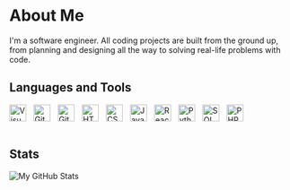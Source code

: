 # About Me

I'm a software engineer. All coding projects are built from the ground up, from planning and designing all the way to solving real-life problems with code.

## Languages and Tools

<div style="display:flex; align-items:center; gap: 10px;">
  <img align="left" alt="Visual Studio Code" height="30px" src="https://cdn.jsdelivr.net/gh/devicons/devicon/icons/vscode/vscode-original.svg" />
  <img align="left" alt="Git" width="30px" src="https://cdn.jsdelivr.net/gh/devicons/devicon/icons/git/git-original.svg" />
  <img align="left" alt="GitHub" width="30px" src="https://cdn.jsdelivr.net/gh/devicons/devicon/icons/github/github-original.svg" />
  <img align="left" alt="HTML5" width="30px" src="https://cdn.jsdelivr.net/gh/devicons/devicon/icons/html5/html5-plain.svg" />
  <img align="left" alt="CSS3" width="30px" src="https://cdn.jsdelivr.net/gh/devicons/devicon/icons/css3/css3-plain.svg" />
  <img align="left" alt="JavaScript" width="30px" src="https://cdn.jsdelivr.net/gh/devicons/devicon/icons/javascript/javascript-plain.svg" />
  <img align="left" alt="ReactJS" width="30px" src="https://cdn.jsdelivr.net/gh/devicons/devicon/icons/react/react-original.svg" />
  <img align="left" alt="Python" width="30px" src="https://cdn.jsdelivr.net/gh/devicons/devicon/icons/python/python-original.svg" />
  <img align="left" alt="SQL" width="30px" src="https://cdn.jsdelivr.net/gh/devicons/devicon/icons/mysql/mysql-original.svg" />
  <img align="left" alt="PHP" width="30px" src="https://cdn.jsdelivr.net/gh/devicons/devicon/icons/php/php-plain.svg" />
</div>

<br />

## Stats

![My GitHub Stats](https://github-readme-stats.vercel.app/api?username=Gocra&show_icons=true)
